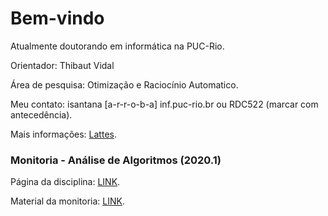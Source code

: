 # Bem-vindo

Atualmente doutorando em informática na PUC-Rio.

Orientador: Thibaut Vidal

Área de pesquisa: Otimização e Raciocínio Automatico.

Meu contato: isantana [a-r-r-o-b-a] inf.puc-rio.br ou RDC522 (marcar com antecedência).

Mais informações: [Lattes](http://lattes.cnpq.br/9926924999426073).



### Monitoria - Análise de Algoritmos (2020.1)

Página da disciplina: [LINK](http://www-di.inf.puc-rio.br/~vidalt/courses/INF1721-AA/INF1721-AA.html).


Material da monitoria: [LINK](https://drive.google.com/drive/folders/1EMrcvEO0jOfwKAM_8C66DTMqP0Oj6y5w?usp=sharing).
